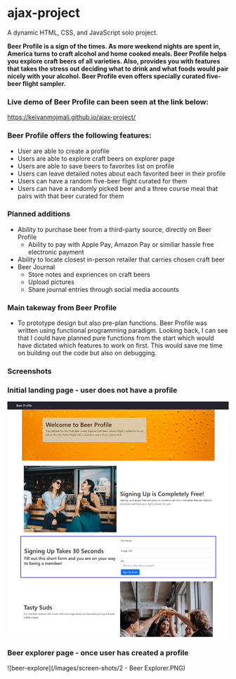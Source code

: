 # ajax-project

A dynamic HTML, CSS, and JavaScript solo project.

**Beer Profile is a sign of the times. As more weekend nights are spent in, America turns to craft alcohol and home cooked meals. Beer Profile helps you explore craft beers of all varieties. Also, provides you with features that takes the stress out deciding what to drink and what foods would pair nicely with your alcohol. Beer Profile even offers specially curated five-beer flight sampler.** 

### Live demo of Beer Profile can been seen at the link below:
https://keivanmojmali.github.io/ajax-project/ 

### Beer Profile offers the following features: 
* User are able to create a profile 
* Users are able to explore craft beers on explorer page
* Users are able to save beers to favorites list on profile
* Users can leave detailed notes about each favorited beer in their profile
* Users can have a random five-beer flight curated for them
* Users can have a randomly picked beer and a three course meal that pairs with that beer curated for them 

### Planned additions
* Ability to purchase beer from a third-party source, directly on Beer Profile
  * Ability to pay with Apple Pay, Amazon Pay or similiar hassle free electronic payment
* Ability to locate closest in-person retailer that carries chosen craft beer 
* Beer Journal 
  * Store notes and expriences on craft beers
  * Upload pictures 
  * Share journal entries through social media accounts 
  
### Main takeway from Beer Profile
* To prototype design but also pre-plan functions. Beer Profile was written using functional programming paradigm. 
Looking back, I can see that I could have planned pure functions from the start which would have dictated which features to
work on first. This would save me time on building out the code but also on debugging. 

### Screenshots 

### Initial landing page - user does not have a profile
![welcome-Page](Images/screen-shots/Welcome.png)


### Beer explorer page - once user has created a profile

![beer-explore](/Images/screen-shots/2 - Beer Explorer.PNG)



